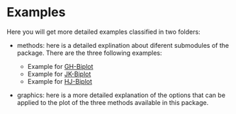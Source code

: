 # Examples

Here you will get more detailed examples classified in two folders:

* methods: here is a detailed explination about diferent submodules of the package. There are the three following examples: 
  * Example for [GH-Biplot](https://github.com/carlostorrescubila/PyBiplots/blob/master/examples/methods/Example%20GH-Biplot.ipynb)
  * Example for [JK-Biplot](https://github.com/carlostorrescubila/PyBiplots/blob/master/examples/methods/Example%20JK-Biplot.ipynb)
  * Example for [HJ-Biplot](https://github.com/carlostorrescubila/PyBiplots/blob/master/examples/methods/Example%20HJ-Biplot.ipynb)
  
* graphics: here is a more detailed explanation of the options that can be applied to the plot of the three methods available in this package.
